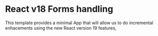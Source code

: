 # React v18 Forms handling

This template provides a minimal App that will allow us to do incremental enhacements using the new React version 19 features,
